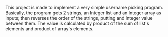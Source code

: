 This project is  made to implement a very simple username picking program.
Basically, the program gets 2 strings, an Integer list and an Integer array
as inputs; then reverses the order of the strings, putting and Integer value
between them. The value is calculated by product of the sum of list's
elements and product of array's elements.